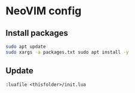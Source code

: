 # NeoVIM config

## Install packages

```bash
sudo apt update
sudo xargs -a packages.txt sudo apt install -y
```

## Update
```vim
:luafile <thisfolder>/init.lua
```
